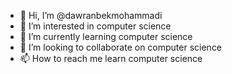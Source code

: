 - 👋 Hi, I’m @dawranbekmohammadi
- 👀 I’m interested in computer science 
- 🌱 I’m currently learning computer science 
- 💞️ I’m looking to collaborate on computer science 
- 📫 How to reach me learn computer science 

<!---
dawranbekmohammadi/dawranbekmohammadi is a ✨ special ✨ repository because its `README.md` (this file) appears on your GitHub profile.
You can click the Preview link to take a look at your changes.
--->
